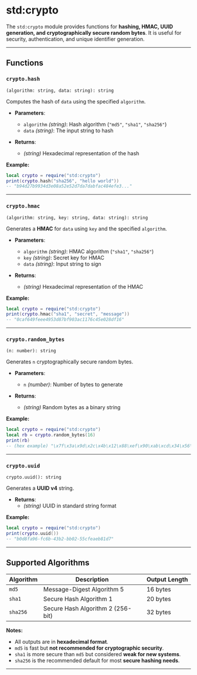 # std:crypto

The `std:crypto` module provides functions for **hashing, HMAC, UUID generation, and cryptographically secure random bytes**. It is useful for security, authentication, and unique identifier generation.

---

## Functions

### `crypto.hash`

`(algorithm: string, data: string): string`

Computes the hash of `data` using the specified `algorithm`.

- **Parameters**:
  - `algorithm` _(string)_: Hash algorithm (`"md5"`, `"sha1"`, `"sha256"`)
  - `data` _(string)_: The input string to hash

- **Returns**:
  - _(string)_ Hexadecimal representation of the hash

**Example:**

```lua
local crypto = require("std:crypto")
print(crypto.hash("sha256", "hello world"))
-- "b94d27b9934d3e08a52e52d7da7dabfac484efe3..."
```

---

### `crypto.hmac`

`(algorithm: string, key: string, data: string): string`

Generates a **HMAC** for `data` using `key` and the specified `algorithm`.

- **Parameters**:
  - `algorithm` _(string)_: HMAC algorithm (`"sha1"`, `"sha256"`)
  - `key` _(string)_: Secret key for HMAC
  - `data` _(string)_: Input string to sign

- **Returns**:
  - _(string)_ Hexadecimal representation of the HMAC

**Example:**

```lua
local crypto = require("std:crypto")
print(crypto.hmac("sha1", "secret", "message"))
-- "0caf649feee4953d87bf903ac1176c45e028df16"
```

---

### `crypto.random_bytes`

`(n: number): string`

Generates `n` cryptographically secure random bytes.

- **Parameters**:
  - `n` _(number)_: Number of bytes to generate

- **Returns**:
  - _(string)_ Random bytes as a binary string

**Example:**

```lua
local crypto = require("std:crypto")
local rb = crypto.random_bytes(16)
print(rb)
-- (hex example) "\x7f\x3a\x9d\x2c\x4b\x12\x88\xef\x90\xab\xcd\x34\x56\x78\x9a\xbc"
```

---

### `crypto.uuid`

`crypto.uuid(): string`

Generates a **UUID v4** string.

- **Returns**:
  - _(string)_ UUID in standard string format

**Example:**

```lua
local crypto = require("std:crypto")
print(crypto.uuid())
-- "b0d8fa96-fc6b-43b2-bb02-55cfeaeb81d7"
```

---

## Supported Algorithms

| Algorithm | Description                       | Output Length |
| --------- | --------------------------------- | ------------- |
| `md5`     | Message-Digest Algorithm 5        | 16 bytes      |
| `sha1`    | Secure Hash Algorithm 1           | 20 bytes      |
| `sha256`  | Secure Hash Algorithm 2 (256-bit) | 32 bytes      |

**Notes:**

- All outputs are in **hexadecimal format**.
- `md5` is fast but **not recommended for cryptographic security**.
- `sha1` is more secure than `md5` but considered **weak for new systems**.
- `sha256` is the recommended default for most **secure hashing needs**.

---
